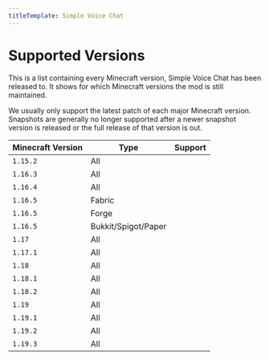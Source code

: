 ```yaml
---
titleTemplate: Simple Voice Chat
---
```


# Supported Versions

This is a list containing every Minecraft version, Simple Voice Chat has been released to.
It shows for which Minecraft versions the mod is still maintained.


We usually only support the latest patch of each major Minecraft version.
Snapshots are generally no longer supported after a newer snapshot version is released or the full release of that version is out.

| Minecraft Version | Type                | Support                                              |
| ----------------- | ------------------- | ---------------------------------------------------- |
| `1.15.2`          | All                 | <Badge type="danger" text="No support" />            |
| `1.16.3`          | All                 | <Badge type="danger" text="No support" />            |
| `1.16.4`          | All                 | <Badge type="danger" text="No support" />            |
| `1.16.5`          | Fabric              | <Badge type="danger" text="No support" />            |
| `1.16.5`          | Forge               | <Badge type="tip" text="Under active development" /> |
| `1.16.5`          | Bukkit/Spigot/Paper | <Badge type="tip" text="Under active development" /> |
| `1.17`            | All                 | <Badge type="danger" text="No support" />            |
| `1.17.1`          | All                 | <Badge type="tip" text="Under active development" /> |
| `1.18`            | All                 | <Badge type="danger" text="No support" />            |
| `1.18.1`          | All                 | <Badge type="danger" text="No support" />            |
| `1.18.2`          | All                 | <Badge type="tip" text="Under active development" /> |
| `1.19`            | All                 | <Badge type="tip" text="Under active development" /> |
| `1.19.1`          | All                 | <Badge type="tip" text="Under active development" /> |
| `1.19.2`          | All                 | <Badge type="tip" text="Under active development" /> |
| `1.19.3`          | All                 | <Badge type="tip" text="Under active development" /> |
